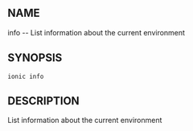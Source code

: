 
## NAME
info -- List information about the current environment
  
## SYNOPSIS
    ionic info 
  
## DESCRIPTION
List information about the current environment



